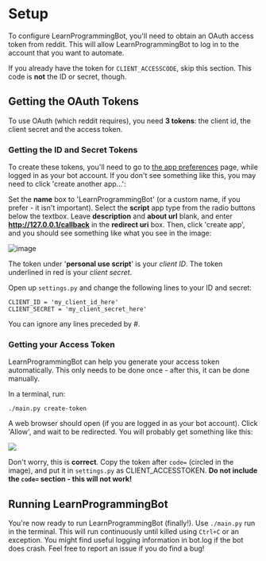 # Setup
 To configure LearnProgrammingBot, you'll need to obtain an OAuth access token from reddit. This will allow LearnProgrammingBot to log in to the account that you want to automate. 
 
 If you already have the token for `CLIENT_ACCESSCODE`, skip this section. This code is **not** the ID or secret, though.
 
## Getting the OAuth Tokens
 To use OAuth (which reddit requires), you need **3 tokens**: the client id, the client secret and the access token.
### Getting the ID and Secret Tokens
 To create these tokens, you'll need to go to [the app preferences](https://www.reddit.com/prefs/apps/) page, while logged in as your bot account. If you don't see something like this, you may need to click 'create another app...':

 Set the **name** box to 'LearnProgrammingBot' (or a custom name, if you prefer - it isn't important).
 Select the **script** app type from the radio buttons below the textbox.
 Leave **description** and **about url** blank, and enter **http://127.0.0.1/callback** in the **redirect uri** box.
 Then, click 'create app', and you should see something like what you see in the image:
 
 ![image](https://camo.githubusercontent.com/d53f92cd85d1279a239444acee25179e8e6d8bb5/687474703a2f2f692e696d6775722e636f6d2f65326b4f5231612e706e67)

The token under '**personal use script**' is your *client ID*. The token underlined in red is your *client secret*.

Open up `settings.py` and change the following lines to your ID and secret:

    CLIENT_ID = 'my_client_id_here'
    CLIENT_SECRET = 'my_client_secret_here'
    
You can ignore any lines preceded by #.

### Getting your Access Token
LearnProgrammingBot can help you generate your access token automatically. This only needs to be done once - after this, it can be done manually.

In a terminal, run:

    ./main.py create-token
    
A web browser should open (if you are logged in as your bot account). Click 'Allow', and wait to be redirected. You will probably get something like this:

![](https://praw.readthedocs.org/en/stable/_images/CodeUrl.png)

Don't worry, this is **correct**. Copy the token after `code=` (circled in the image), and put it in `settings.py` as CLIENT_ACCESSTOKEN. **Do not include the `code=` section - this will not work!**

## Running LearnProgrammingBot

You're now ready to run LearnProgrammingBot (finally!). Use `./main.py` run in the terminal. This will run continuously until killed using `Ctrl+C` or an exception. You might find useful logging information in bot.log if the bot does crash. Feel free to report an issue if you do find a bug!
